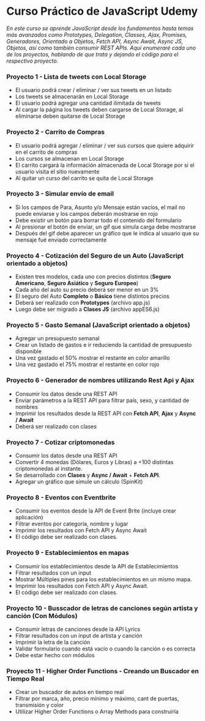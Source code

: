 # Curso Práctico de JavaScript Udemy
_En este curso se aprende JavaScript desde los fundamentos hasta temas más avanzados como Prototypes, Delegation, Classes, Ajax, Promises, Generadores, Orientado a Objetos, Fetch API, Async Await, Async JS, Objetos, así como también consumir REST APIs. Aquí enumeraré cada uno de los proyectos, hablando de que trata y dejando el código para el respectivo proyecto._

### Proyecto 1 - Lista de tweets con Local Storage
* El usuario podrá crear / eliminar / ver sus tweets en un listado
* Los tweets se almacenarán en Local Storage
* El usuario podrá agregar una cantidad ilimitada de tweets
* Al cargar la página los tweets deben cargarse de Local Storage, al eliminarse deben quitarse de Local Storage

### Proyecto 2 - Carrito de Compras
* El usuario podrá agregar / eliminar / ver sus cursos que quiere adquirir en el carrito de compras
* Los cursos se almacenan en Local Storage
* El carrito cargará la información almacenada de Local Storage por si el usuario visita el sitio nuevamente
* Al quitar un curso del carrito se quita de Local Storage

### Proyecto 3 - Simular envío de email
* Si los campos de Para, Asunto y/o Mensaje están vacíos, el mail no puede enviarse y los campos deberán mostrarse en rojo
* Debe existir un botón para borrar todo el contenido del formulario
* Al presionar el botón de enviar, un gif que simula carga debe mostrarse
* Después del gif debe aparecer un gráfico que le indica al usuario que su mensaje fué enviado correctamente

### Proyecto 4 - Cotización del Seguro de un Auto (JavaScript orientado a objetos)
* Existen tres modelos, cada uno con precios distintos (**Seguro Americano**, **Seguro Asiático** y **Seguro Europeo**)
* Cada año del auto su precio deberá ser menor en un 3%
* El seguro del Auto **Completo** o **Básico** tiene distintos precios
* Deberá ser realizado con **Prototypes** (archivo app.js)
* Luego debe ser migrado a **Clases JS** (archivo appES6.js)

### Proyecto 5 - Gasto Semanal (JavaScript orientado a objetos)
* Agregar un presupuesto semanal
* Crear un listado de gastos e ir reduciendo la cantidad de presupuesto disponible
* Una vez gastado el 50% mostrar el restante en color amarillo
* Una vez gastado el 75% mostrar el restante en color rojo

### Proyecto 6 - Generador de nombres utilizando Rest Api y Ajax
* Consumir los datos desde una REST API
* Enviar parámetros a la REST API para filtrar país, sexo, y cantidad de nombres
* Imprimir los resultados desde la REST API con **Fetch API**, **Ajax** y **Async / Await**
* Deberá ser realizado con clases

### Proyecto 7 - Cotizar criptomonedas
* Consumir los datos desde una REST API
* Convertir 4 monedas (Dólares, Euros y Libras) a +100 distintas criptomonedas al instante.
* Se desarrollado con **Clases** y **Async / Await** + **Fetch API**.
* Agregar un gráfico que simule un cálculo (SpinKit)

### Proyecto 8 - Eventos con Eventbrite
* Consumir los eventos desde la API de Event Brite (incluye crear aplicación)
* Filtrar eventos por categoría, nombre y lugar
* Imprimir los resultados con Fetch API y Async Await
* El código debe ser realizado con clases.

### Proyecto 9 - Establecimientos en mapas
* Consumir los establecimientos desde la API de Establecimientos
* Filtrar resultados con un input
* Mostrar Múltiples pines para los establecimientos en un mismo mapa.
* Imprimir los resultados con Fetch API y Async Await.
* El código debe ser realizado con clases.

### Proyecto 10 - Busscador de letras de canciones según artista y canción (Con Módulos)
* Consumir letras de canciones desde la API Lyrics
* Filtrar resultados con un input de artista y canción
* Imprimir la letra de la canción
* Validar formulario cuando está vacío o cuando la canción o es correcta
* Debe estar hecho con módulos

### Proyecto 11 - Higher Order Functions - Creando un Buscador en Tiempo Real
* Crear un buscador de autos en tiempo real
* Filtrar por marca, año, precio mínimo y máximo, cant de puertas, transmisión y color
* Utilizar Higher Order Functions o Array Methods para construirla
